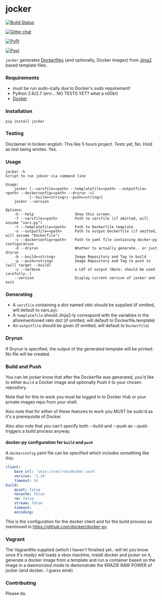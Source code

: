 jocker
=======

[![Build Status](https://travis-ci.org/nir0s/jocker.svg?branch=master)](https://travis-ci.org/nir0s/jocker)

[![Gitter chat](https://badges.gitter.im/nir0s/jocker.png)](https://gitter.im/nir0s/jocker)

[![PyPI](http://img.shields.io/pypi/dm/jocker.svg)](http://img.shields.io/pypi/dm/jocker.svg)

[![PypI](http://img.shields.io/pypi/v/jocker.svg)](http://img.shields.io/pypi/v/jocker.svg)

`jocker` generates [Dockerfiles](https://docs.docker.com/reference/builder/) (and optionally, Docker images) from [Jinja2](http://jinja.pocoo.org/docs/dev/) based template files.

### Requirements

- must be run sudo-ically due to Docker's sudo requirement!
- Python 2.6/2.7 (errr... NO TESTS YET? what a n00b!)
- [Docker](https://www.docker.com/)

### Installation

```shell
pip install jocker
```

### Testing

Disclaimer in broken english: This like 5 hours project. Tests yet, No. Hold as test being wroten. Yes.

### Usage

```shell
jocker -h
Script to run jokcer via command line

Usage:
    jocker [--varsfile=<path> --templatefile=<path> --outputfile=<path> --dockerconfig=<path> --dryrun -v]
           [--build=<string>|--push=<string>]
    jocker --version

Options:
    -h --help                   Show this screen.
    -f --varsfile=<path>        Path to varsfile (if omitted, will assume "vars.py")
    -t --templatefile=<path>    Path to Dockerfile template
    -o --outputfile=<path>      Path to output Dockerfile (if omitted, will assume "Dockerfile")
    -c --dockerconfig=<path>    Path to yaml file containing docker-py configuration
    -d --dryrun                 Whether to actually generate.. or just dryrun
    -b --build=<string>         Image Repository and Tag to build
    -p --push=<string>          Image Repository and Tag to push to (will target --build)
    -v --verbose                a LOT of output (Note: should be used carefully..)
    --version                   Display current version of jocker and exit
```

### Generating

- A `varsfile` containing a dict named `VARS` should be supplied (if omitted, will default to vars.py).
- A `templatefile` should Jinja2-ly correspond with the variables in the aforementioned `VARS` dict (if omitted, will default to Dockerfile.template)
- An `outputfile` should be given (if omitted, will default to `Dockerfile`)

### Dryrun

If Dryrun is specified, the output of the generated template will be printed. No file will be created.

### Build and Push

You can let jocker know that after the Dockerfile was generated, you'd like to either `Build` a Docker image and optionally Push it to your chosen repository.

Note that for this to work you must be logged in to Docker Hub or your private images repo from your shell.

Also note that for either of these features to work you MUST be sudo'd as it's a prerequisite of Docker.

Also also note that you can't specify both --build and --push as --push triggers a build process anyway.

#### docker-py configuration for `build` and `push`

A `dockerconfig` yaml file can be specified which includes something like this:

```yaml
client:
    base_url: 'unix://var/run/docker.sock'
    version: '1.14'
    timeout: 10
build:
    quiet: false
    nocache: false
    rm: false
    stream: false
    timeout:
    encoding:
```

This is the configuration for the docker client and for the build process as mentioned in https://github.com/docker/docker-py.

### Vagrant

The Vagrantfile supplied (which I haven't finished yet.. will let you know once it's ready) will loadz a vbox machine, install docker and jocker on it, generate a docker image from a template and run a container based on the image in a daemonized mode to demonstrate the KRAZIE RAW POWER of jocker (and docker.. I guess *wink*)

### Contributing

Please do.